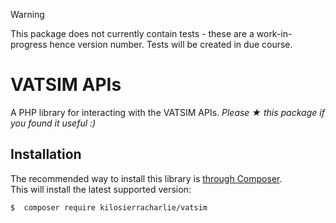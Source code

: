 > [!WARNING]
> This package does not currently contain tests - these are a work-in-progress hence version number. Tests will be created in due course.

# VATSIM APIs
A PHP library for interacting with the VATSIM APIs.
*Please ★ this package if you found it useful :)*

## Installation
The recommended way to install this library is [through Composer](https://getcomposer.org).  
This will install the latest supported version:

```bash
$  composer require kilosierracharlie/vatsim
```